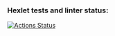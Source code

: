 ### Hexlet tests and linter status:
[![Actions Status](https://github.com/Dan-oss/frontend-project-lvl2/workflows/hexlet-check/badge.svg)](https://github.com/Dan-oss/frontend-project-lvl2/actions)